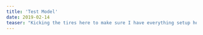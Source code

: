 ```yaml
---
title: 'Test Model'
date: 2019-02-14
teaser: "Kicking the tires here to make sure I have everything setup how I'd like."
---
```

<div id="model">
    <line-chart></line-chart>
</div>

